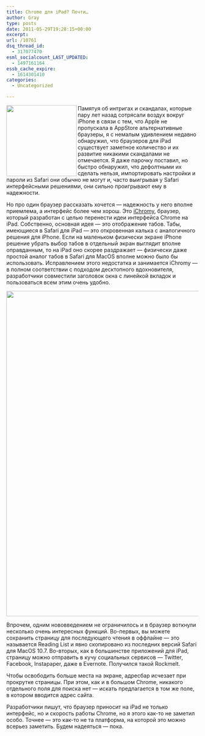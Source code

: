 ```yaml
---
title: Chrome для iPad? Почти…
author: Gray
type: posts
date: 2011-05-29T19:28:15+00:00
excerpt:
url: /10761
dsq_thread_id:
  - 317077470
esml_socialcount_LAST_UPDATED:
  - 1497161164
essb_cache_expire:
  - 1614301410
categories:
  - Uncategorized

---
```








<img src="https://i1.wp.com/searchenginesblog.s3.amazonaws.com/iChromy-icon1.jpg?resize=184%2C186" alt="" width="184" height="186" align="left" data-recalc-dims="1" /> 

Памятуя об интригах и скандалах, которые пару лет назад сотрясали воздух вокруг iPhone в связи с тем, что Apple не пропускала в AppStore альтернативные браузеры, я с немалым удивлением недавно обнаружил, что браузеров для iPad существует заметное количество и их развитие никакими скандалами не отмечается. Я даже парочку поставил, но быстро обнаружил, что дефолтными их сделать нельзя, импортировать настройки и пароли из Safari они обычно не могут и, часто выигрывая у Safari интерфейсными решениями, они сильно проигрывают ему в надежности.

Но про один браузер рассказать хочется — надежность у него вполне приемлема, а интерфейс более чем хорош. Это [iChromy][1], браузер, который разработан с целью перенести идеи интерфейса Chrome на iPad. Собственно, основная идея — это отображение табов. Табы, имеющиеся в Safari для iPad — это откровенная калька с аналогичного решения для iPhone. Если на маленьком физически экране iPhone решение убрать выбор табов в отдельный экран выглядит вполне оправданным, то на iPad оно скорее раздражает — физически даже простой аналог табов в Safari для MacOS вполне можно было бы использовать. Исправлением этого недостатка и занимается iChromy — в полном соответствии с подходом десктопного вдохновителя, разработчики совместили заголовок окна с линейкой вкладок и пользоваться всем этим очень удобно.

<img style="border: 0px initial initial;" src="https://i2.wp.com/searchenginesblog.s3.amazonaws.com/ichromy.jpg?resize=640%2C853" alt="" width="640" height="853" data-recalc-dims="1" /> 

Впрочем, одним нововведением не ограничилось и в браузер воткнули несколько очень интересных функций. Во-первых, вы можете сохранить страницу для последующего чтения в оффлайне — это называется Reading List и явно скопировано из последних версий Safari для MacOS 10.7. Во-вторых, как в большинстве приложений для iPad, страницу можно отправить в кучу социальных сервисов — Twitter, Facebook, Instapaper, даже в Evernote. Получился такой Rockmelt.

Чтобы освободить больше места на экране, адресбар исчезает при прокрутке страницы. При этом, как и в большом Chrome, никакого отдельного поля для поиска нет — искать предлагается в том же поле, в котором вводится адрес сайта.

Разработчики пишут, что браузер приносит на iPad не только интерфейс, но и скорость работы Chrome, но я этого как-то не заметил особо. Точнее — это как-то не та платформа, на которой это можно всерьез заметить. Будем надеяться — пока.

 [1]: http://itunes.apple.com/us/app/ichromy-chrome-style-web-browser/id432838105?mt=8